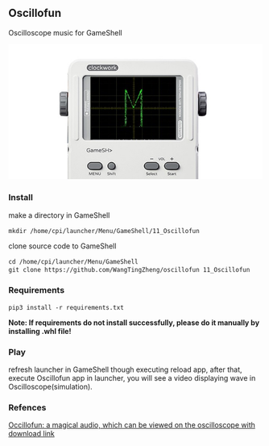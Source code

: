 ## Oscillofun

Oscilloscope music for GameShell

<p align="center">
    <a href="">
        <img src="./image/head.jpg">
    </a>
</p>



### Install

make a directory in GameShell

```shell
mkdir /home/cpi/launcher/Menu/GameShell/11_Oscillofun
```

clone source code to GameShell

```git
cd /home/cpi/launcher/Menu/GameShell
git clone https://github.com/WangTingZheng/oscillofun 11_Oscillofun
```

### Requirements

```shell
pip3 install -r requirements.txt
```

**Note: If requirements do not install successfully, please do it manually by installing .whl file!**


### Play

refresh launcher in GameShell though executing reload app, after that, execute Oscillofun app in launcher, you will see a video  displaying wave in Oscilloscope(simulation).

### Refences

[Occillofun: a magical audio, which can be viewed on the oscilloscope with download link]([https://www.bilibili.com/video/av862814](https://www.bilibili.com/video/av862814))
